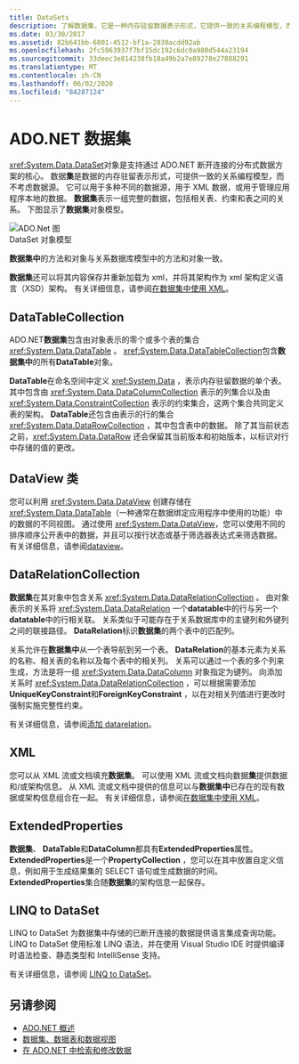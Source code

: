 ```yaml
---
title: DataSets
description: 了解数据集，它是一种内存驻留数据表示形式，它提供一致的关系编程模型，而不考虑 ADO.NET 中的数据源。
ms.date: 03/30/2017
ms.assetid: 82b641bb-6001-4512-bf1a-2830acdd92ab
ms.openlocfilehash: 2fc5963937f7bf15dc192c6dc0a980d544a23194
ms.sourcegitcommit: 33deec3e814238fb18a49b2a7e89278e27888291
ms.translationtype: MT
ms.contentlocale: zh-CN
ms.lasthandoff: 06/02/2020
ms.locfileid: "84287124"
---
```

# <a name="adonet-datasets"></a>ADO.NET 数据集
<xref:System.Data.DataSet>对象是支持通过 ADO.NET 断开连接的分布式数据方案的核心。 数据**集**是数据的内存驻留表示形式，可提供一致的关系编程模型，而不考虑数据源。 它可以用于多种不同的数据源，用于 XML 数据，或用于管理应用程序本地的数据。 **数据集**表示一组完整的数据，包括相关表、约束和表之间的关系。 下图显示了**数据集**对象模型。  
  
 ![ADO.Net 图](./media/ado-1-bpuedev11.png "ado_1_bpuedev11")  
DataSet 对象模型  
  
 **数据集中**的方法和对象与关系数据库模型中的方法和对象一致。  
  
 **数据集**还可以将其内容保存并重新加载为 xml，并将其架构作为 xml 架构定义语言（XSD）架构。 有关详细信息，请参阅[在数据集中使用 XML](./dataset-datatable-dataview/using-xml-in-a-dataset.md)。  
  
## <a name="the-datatablecollection"></a>DataTableCollection  
 ADO.NET**数据集**包含由对象表示的零个或多个表的集合 <xref:System.Data.DataTable> 。 <xref:System.Data.DataTableCollection>包含**数据集中**的所有**DataTable**对象。  
  
 **DataTable**在命名空间中定义 <xref:System.Data> ，表示内存驻留数据的单个表。 其中包含由 <xref:System.Data.DataColumnCollection> 表示的列集合以及由 <xref:System.Data.ConstraintCollection> 表示的约束集合，这两个集合共同定义表的架构。 **DataTable**还包含由表示的行的集合 <xref:System.Data.DataRowCollection> ，其中包含表中的数据。 除了其当前状态之前，<xref:System.Data.DataRow> 还会保留其当前版本和初始版本，以标识对行中存储的值的更改。  
  
## <a name="the-dataview-class"></a>DataView 类  
 您可以利用 <xref:System.Data.DataView> 创建存储在 <xref:System.Data.DataTable>（一种通常在数据绑定应用程序中使用的功能）中的数据的不同视图。 通过使用 <xref:System.Data.DataView>，您可以使用不同的排序顺序公开表中的数据，并且可以按行状态或基于筛选器表达式来筛选数据。 有关详细信息，请参阅[dataview](./dataset-datatable-dataview/dataviews.md)。  
  
## <a name="the-datarelationcollection"></a>DataRelationCollection  
 **数据集**在其对象中包含关系 <xref:System.Data.DataRelationCollection> 。 由对象表示的关系将 <xref:System.Data.DataRelation> 一个**datatable**中的行与另一个**datatable**中的行相关联。 关系类似于可能存在于关系数据库中的主键列和外键列之间的联接路径。 **DataRelation**标识**数据集**的两个表中的匹配列。  
  
 关系允许在**数据集中**从一个表导航到另一个表。 **DataRelation**的基本元素为关系的名称、相关表的名称以及每个表中的相关列。 关系可以通过一个表的多个列来生成，方法是将一组 <xref:System.Data.DataColumn> 对象指定为键列。 向添加关系时 <xref:System.Data.DataRelationCollection> ，可以根据需要添加**UniqueKeyConstraint**和**ForeignKeyConstraint** ，以在对相关列值进行更改时强制实施完整性约束。  
  
 有关详细信息，请参阅[添加 datarelation](./dataset-datatable-dataview/adding-datarelations.md)。  
  
## <a name="xml"></a>XML  
 您可以从 XML 流或文档填充**数据集**。 可以使用 XML 流或文档向数据**集**提供数据和/或架构信息。 从 XML 流或文档中提供的信息可以与**数据集中**已存在的现有数据或架构信息组合在一起。 有关详细信息，请参阅[在数据集中使用 XML](./dataset-datatable-dataview/using-xml-in-a-dataset.md)。  
  
## <a name="extendedproperties"></a>ExtendedProperties  
 **数据集**、 **DataTable**和**DataColumn**都具有**ExtendedProperties**属性。 **ExtendedProperties**是一个**PropertyCollection** ，您可以在其中放置自定义信息，例如用于生成结果集的 SELECT 语句或生成数据的时间。 **ExtendedProperties**集合随**数据集**的架构信息一起保存。  
  
## <a name="linq-to-dataset"></a>LINQ to DataSet  
 LINQ to DataSet 为数据集中存储的已断开连接的数据提供语言集成查询功能。 LINQ to DataSet 使用标准 LINQ 语法，并在使用 Visual Studio IDE 时提供编译时语法检查、静态类型和 IntelliSense 支持。  
  
 有关详细信息，请参阅 [LINQ to DataSet](linq-to-dataset.md)。  
  
## <a name="see-also"></a>另请参阅

- [ADO.NET 概述](ado-net-overview.md)
- [数据集、数据表和数据视图](./dataset-datatable-dataview/index.md)
- [在 ADO.NET 中检索和修改数据](retrieving-and-modifying-data.md)
